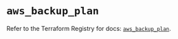 # `aws_backup_plan`

Refer to the Terraform Registry for docs: [`aws_backup_plan`](https://registry.terraform.io/providers/hashicorp/aws/3.76.1/docs/resources/backup_plan).
